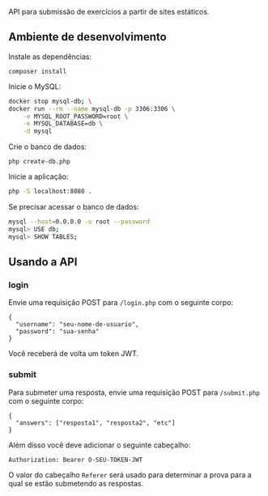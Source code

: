 API para submissão de exercícios a partir de sites estáticos.

## Ambiente de desenvolvimento

Instale as dependências:

```
composer install
```

Inicie o MySQL:

```bash
docker stop mysql-db; \
docker run --rm --name mysql-db -p 3306:3306 \
    -e MYSQL_ROOT_PASSWORD=root \
    -e MYSQL_DATABASE=db \
    -d mysql
```

Crie o banco de dados:

```
php create-db.php
```

Inicie a aplicação:

```bash
php -S localhost:8080 .
```

Se precisar acessar o banco de dados:

```bash
mysql --host=0.0.0.0 -u root --password
mysql> USE db;
mysql> SHOW TABLES;
```

## Usando a API


### login

Envie uma requisição POST para `/login.php` com o seguinte corpo:

```
{
  "username": "seu-nome-de-usuario",
  "password": "sua-senha"
}
```

Você receberá de volta um token JWT.

### submit

Para submeter uma resposta, envie uma requisição POST para `/submit.php` com o seguinte corpo:

```
{
  "answers": ["resposta1", "resposta2", "etc"]
}
```

Além disso você deve adicionar o seguinte cabeçalho:

```
Authorization: Bearer O-SEU-TOKEN-JWT
```

O valor do cabeçalho `Referer` será usado para determinar a prova para a qual se estão submetendo as respostas.
